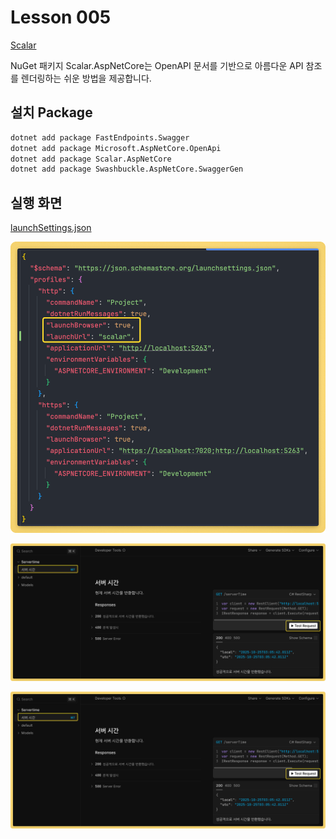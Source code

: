 # Lesson 005

[Scalar](https://guides.scalar.com/scalar/scalar-api-references/integrations/net-aspnet-core/integration)

NuGet 패키지 Scalar.AspNetCore는 OpenAPI 문서를 기반으로 아름다운 API 참조를 렌더링하는 쉬운 방법을 제공합니다.

## 설치 Package

```bash
dotnet add package FastEndpoints.Swagger
dotnet add package Microsoft.AspNetCore.OpenApi
dotnet add package Scalar.AspNetCore
dotnet add package Swashbuckle.AspNetCore.SwaggerGen
```

## 실행 화면

[launchSettings.json](./Kdt.WebApi/Properties/launchSettings.json)

![003](./images/lesson006/003.png)

![001](./images/lesson006/001.png)

![002](./images/lesson006/002.png)
